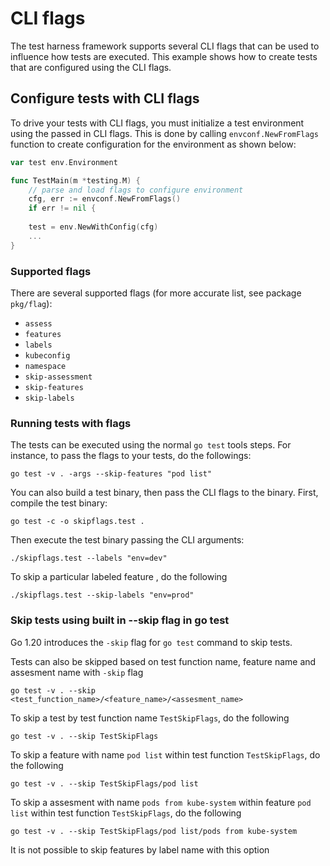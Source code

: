 
# CLI flags

The test harness framework supports several CLI flags that can be used to influence how tests are executed. This example shows how to create tests that are configured using the CLI flags.

## Configure tests with CLI flags

To drive your tests with CLI flags, you must initialize a test environment using the passed in CLI flags. This is done by calling `envconf.NewFromFlags` function to create configuration for the environment as shown below:

```go
var test env.Environment

func TestMain(m *testing.M) {
    // parse and load flags to configure environment
	cfg, err := envconf.NewFromFlags()
	if err != nil {
		
    test = env.NewWithConfig(cfg)
    ...
}
```

### Supported flags

There are several supported flags (for more accurate list, see package `pkg/flag`):

* `assess`
* `features`
* `labels`
* `kubeconfig`
* `namespace`
* `skip-assessment`
* `skip-features`
* `skip-labels`

### Running tests with flags

The tests can be executed using the normal `go test` tools steps. For instance, to pass the flags to your tests, do the followings:

```shell
go test -v . -args --skip-features "pod list"
```

You can also build a test binary, then pass the CLI flags to the binary. First, compile the test binary:

```shell
go test -c -o skipflags.test .
```

Then execute the test binary passing the CLI arguments:

```shell
./skipflags.test --labels "env=dev"
```

To skip a particular labeled feature , do the following

```shell
./skipflags.test --skip-labels "env=prod"
```

### Skip tests using built in --skip flag in go test 

Go 1.20 introduces the ```-skip``` flag for ```go test``` command to skip tests. 


Tests can also be skipped based on test function name, feature name and assesment name with ```-skip``` flag

```shell
go test -v . --skip <test_function_name>/<feature_name>/<assesment_name>
```

To skip a test by test function name `TestSkipFlags`, do the following
```shell
go test -v . --skip TestSkipFlags
```

To skip a feature with name `pod list` within test function `TestSkipFlags`, do the following

```shell
go test -v . --skip TestSkipFlags/pod list
```

To skip a assesment with name `pods from kube-system` within feature `pod list` within test function `TestSkipFlags`,  do the following
```shell
go test -v . --skip TestSkipFlags/pod list/pods from kube-system
```
It is not possible to skip features by label name with this option
